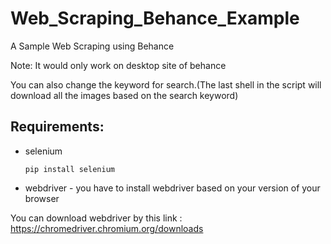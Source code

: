 # Web_Scraping_Behance_Example
A Sample Web Scraping using Behance

Note: It would only work on desktop site of behance

You can also change the keyword for search.(The last shell in the script will download all the images based on the search keyword)

## Requirements:
- selenium

  ```
  pip install selenium
  ```
- webdriver - you have to install webdriver based on your version of your browser

You can download webdriver by this link : https://chromedriver.chromium.org/downloads
